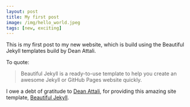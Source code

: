 ```yaml
---
layout: post
title: My first post
image: /img/hello_world.jpeg
tags: [new, exciting]
---
```


This is my first post to my new website, which is build using the Beautiful Jekyll templates build by Dean Attali. 

To quote: 

> Beautiful Jekyll is a ready-to-use template to help you create an awesome Jekyll or GitHub Pages website quickly.

I owe a debt of gratitude to [Dean Attali](https://deanattali.com/), for providing this amazing site template, [Beautiful Jekyll](https://deanattali.com/beautiful-jekyll/).


